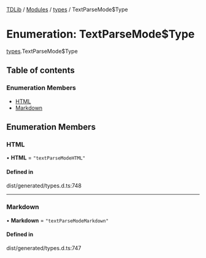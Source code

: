 [TDLib](../README.md) / [Modules](../modules.md) / [types](../modules/types.md) / TextParseMode$Type

# Enumeration: TextParseMode$Type

[types](../modules/types.md).TextParseMode$Type

## Table of contents

### Enumeration Members

- [HTML](types.TextParseMode_Type.md#html)
- [Markdown](types.TextParseMode_Type.md#markdown)

## Enumeration Members

### HTML

• **HTML** = ``"textParseModeHTML"``

#### Defined in

dist/generated/types.d.ts:748

___

### Markdown

• **Markdown** = ``"textParseModeMarkdown"``

#### Defined in

dist/generated/types.d.ts:747
